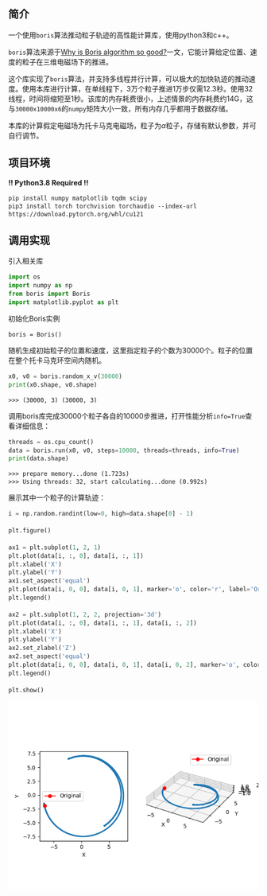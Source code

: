 ## 简介

一个使用`boris`算法推动粒子轨迹的高性能计算库，使用python3和c++。

`boris`算法来源于[Why is Boris algorithm so good?](https://pubs.aip.org/aip/pop/article-abstract/20/8/084503/317652/Why-is-Boris-algorithm-so-good?redirectedFrom=fulltext)一文，它能计算给定位置、速度的粒子在三维电磁场下的推进。

这个库实现了`boris`算法，并支持多线程并行计算，可以极大的加快轨迹的推动速度。使用本库进行计算，在单线程下，3万个粒子推进1万步仅需12.3秒。使用32线程，时间将缩短至1秒。该库的内存耗费很小，上述情景的内存耗费约14G，这与`30000x10000x6`的`numpy`矩阵大小一致，所有内存几乎都用于数据存储。

本库的计算假定电磁场为托卡马克电磁场，粒子为$\alpha$粒子，存储有默认参数，并可自行调节。

## 项目环境

**!! Python3.8 Required !!**

```shell
pip install numpy matplotlib tqdm scipy
pip3 install torch torchvision torchaudio --index-url https://download.pytorch.org/whl/cu121
```

## 调用实现

引入相关库

```python
import os
import numpy as np
from boris import Boris
import matplotlib.pyplot as plt
```

初始化Boris实例

```
boris = Boris()
```

随机生成初始粒子的位置和速度，这里指定粒子的个数为30000个。粒子的位置在整个托卡马克环空间内随机。

```python
x0, v0 = boris.random_x_v(30000)
print(x0.shape, v0.shape)
```

```
>>> (30000, 3) (30000, 3)
```

调用boris库完成30000个粒子各自的10000步推进，打开性能分析`info=True`查看详细信息：

```python
threads = os.cpu_count()
data = boris.run(x0, v0, steps=10000, threads=threads, info=True)
print(data.shape)
```

```
>>> prepare memory...done (1.723s)
>>> Using threads: 32, start calculating...done (0.992s)
```

展示其中一个粒子的计算轨迹：

```python
i = np.random.randint(low=0, high=data.shape[0] - 1)

plt.figure()

ax1 = plt.subplot(1, 2, 1)
plt.plot(data[i, :, 0], data[i, :, 1])
plt.xlabel('X')
plt.ylabel('Y')
ax1.set_aspect('equal')
plt.plot(data[i, 0, 0], data[i, 0, 1], marker='o', color='r', label='Original')
plt.legend()

ax2 = plt.subplot(1, 2, 2, projection='3d')
plt.plot(data[i, :, 0], data[i, :, 1], data[i, :, 2])
plt.xlabel('X')
plt.ylabel('Y')
ax2.set_zlabel('Z')
ax2.set_aspect('equal')
plt.plot(data[i, 0, 0], data[i, 0, 1], data[i, 0, 2], marker='o', color='r', label='Original')
plt.legend()

plt.show()
```

![img.png](img.png)